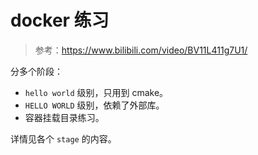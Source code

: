 # docker 练习

> 参考：https://www.bilibili.com/video/BV11L411g7U1/

分多个阶段：
- `hello world` 级别，只用到 cmake。
- `HELLO WORLD` 级别，依赖了外部库。
- 容器挂载目录练习。

详情见各个 `stage` 的内容。
